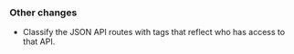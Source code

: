 ### Other changes

- Classify the JSON API routes with tags that reflect who has access to that API.
